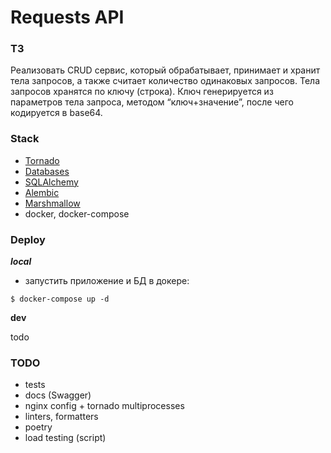 # Requests API

### ТЗ
Реализовать CRUD сервис, который обрабатывает, принимает и
хранит тела запросов, а также считает количество одинаковых запросов. Тела
запросов хранятся по ключу (строка).
Ключ генерируется из параметров тела запроса, методом “ключ+значение”, после
чего кодируется в base64.

### Stack

- [Tornado]
- [Databases]
- [SQLAlchemy]
- [Alembic]
- [Marshmallow]
- docker, docker-compose

### Deploy
***local***
- запустить приложение и БД в докере:
```shell
$ docker-compose up -d
```

**dev**

todo

### TODO
 - tests
 - docs (Swagger)
 - nginx config + tornado multiprocesses
 - linters, formatters
 - poetry
 - load testing (script)

[Alembic]: https://alembic.sqlalchemy.org/en/latest/
[psycopg2]: https://www.psycopg.org/
[Databases]: https://github.com/encode/databases
[asyncpg]: https://github.com/MagicStack/asyncpg
[aiopg]: https://github.com/aio-libs/aiopg
[aiosqlite]: https://github.com/omnilib/aiosqlite
[Tornado]: https://github.com/tornadoweb/tornado
[SQLAlchemy]: https://docs.sqlalchemy.org/en/latest/core/
[Marshmallow]: https://github.com/marshmallow-code/marshmallow